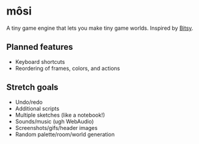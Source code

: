 # môsi

A tiny game engine that lets you make tiny game worlds. Inspired by [Bitsy](https://github.com/le-doux/bitsy).

## Planned features
- Keyboard shortcuts
- Reordering of frames, colors, and actions

## Stretch goals
- Undo/redo
- Additional scripts
- Multiple sketches (like a notebook!)
- Sounds/music (ugh WebAudio)
- Screenshots/gifs/header images
- Random palette/room/world generation